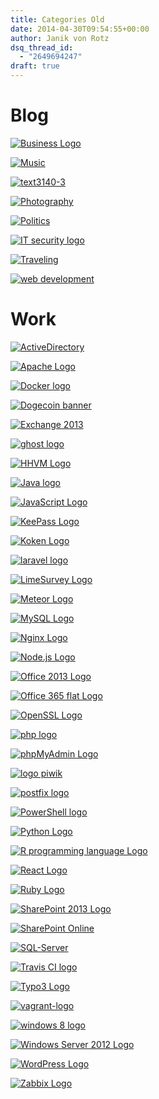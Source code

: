 ```yaml
---
title: Categories Old
date: 2014-04-30T09:54:55+00:00
author: Janik von Rotz
dsq_thread_id:
  - "2649694247"
draft: true
---
```

# Blog

[![Business Logo](/wp-content/uploads/2014/04/Business-Logo-300x157.png)](/category/blog/business)

[![Music](/wp-content/uploads/2014/04/Music-300x91.jpg)](/category/blog/music)

[![text3140-3](/wp-content/uploads/2014/04/text3140-3-300x169.png)](/category/blog/parkour)

[![Photography](/wp-content/uploads/2014/04/Photography-e1412934063722-300x131.jpg)](https://janikvonrotz.ch/category/blog/photography/)

[![Politics](/wp-content/uploads/2014/04/Politics-300x161.png)](/category/blog/politics)

[![IT security logo](/wp-content/uploads/2014/04/IT-security-logo-300x253.jpg)](/category/work/it-security)

[![Traveling](/wp-content/uploads/2014/04/Traveling-300x79.png)](/category/blog/traveling)

[![web development](/wp-content/uploads/2014/03/web-development-300x240.jpg)](/category/work/web-development)

# Work

[![ActiveDirectory](/wp-content/uploads/2013/08/Active-Directory-Logo-300x134.png)](/category/work/activedirectory)

[![Apache Logo](/wp-content/uploads/2014/04/Apache-Logo-300x165.png)](/category/work/apache)

[![Docker logo](/wp-content/uploads/2015/10/Docker-logo-300x72.png)](/category/work/docker/)

[![Dogecoin banner](/wp-content/uploads/2014/05/Dogecoin-banner-300x78.png)](/category/work/dogecoin)

[![Exchange 2013](/wp-content/uploads/2013/08/exchange-2013-e1393417827333-300x95.jpg)](/category/work/exchange)

[![ghost logo](/wp-content/uploads/2014/02/ghost-logo-e1393590335426-300x86.png)](/category/work/ghost)

[![HHVM Logo](/wp-content/uploads/2014/04/HHVM-Logo-300x130.png)](/category/work/hhvm)

[![Java logo](/wp-content/uploads/2014/10/Java-logo-300x184.jpg)](https://janikvonrotz.ch/category/work/java/)

[![JavaScript Logo](/wp-content/uploads/2013/07/JavaScript-logo-300x300.png)](/category/work/javascript)

[![KeePass Logo](/wp-content/uploads/2014/04/KeePass-Logo-300x98.png)](/category/work/keepass)

[![Koken Logo](/wp-content/uploads/2015/08/Koken-Logo-300x173.png)](/category/work/koken/)

[![laravel logo](/wp-content/uploads/2015/01/laravel-logo-e1422466263489-300x132.png)](/category/work/laravel/)

[![LimeSurvey Logo](/wp-content/uploads/2015/04/LimeSurvey-Logo-300x99.png)](/category/work/limesurvey/)

[![Meteor Logo](/wp-content/uploads/2015/12/Meteor-Logo-300x71.png)](/category/work/meteorjs)

[![MySQL Logo](/wp-content/uploads/2014/04/MySQL-Logo-300x155.png)](/category/work/mysql)

[![Nginx Logo](/wp-content/uploads/2014/03/Nginx-Logo-e1394033855329-300x100.png)](/category/work/nginx)

[![Node.js Logo](/wp-content/uploads/2014/03/Node.js-Logo-300x80.png)](/category/work/node-js)

[![Office 2013 Logo](/wp-content/uploads/2014/03/Office-2013-Logo-300x130.jpg)](/category/work/office/)

[![Office 365 flat Logo](/wp-content/uploads/2014/03/Office-365-flat-Logo-e1394705523286-300x93.jpg)](/category/work/office365)

[![OpenSSL Logo](/wp-content/uploads/2014/03/OpenSSL-Logo-300x69.png)](/category/work/openssl)

[![php logo](/wp-content/uploads/2014/03/php-logo-300x210.jpeg)](/category/work/php/)

[![phpMyAdmin Logo](/wp-content/uploads/2014/04/phpMyAdmin-Logo-300x225.jpg)](/category/work/1phpmyadmin)

[![logo piwik](/wp-content/uploads/2014/12/logo-piwik-300x150.png)](/category/work/1piwik)

[![postfix logo](/wp-content/uploads/2014/04/postfix-logo-300x161.png)](/category/work/postfix/)

[![PowerShell logo](/wp-content/uploads/2015/06/PowerShell-logo-300x300.png)](/category/work/powershell)

[![Python Logo](/wp-content/uploads/2015/10/Python-Logo-300x159.png)](/category/work/python/)

[![R programming language Logo](/wp-content/uploads/2014/04/R-programming-language-Logo-300x226.png)](/category/work/r-programming-language/)

[![React Logo](/wp-content/uploads/2014/04/React-Logo-300x84.png)](/category/work/react/)

[![Ruby Logo](/wp-content/uploads/2014/04/Ruby-Logo1-300x102.png)](/category/work/ruby)

[![SharePoint 2013 Logo](/wp-content/uploads/2013/07/SharePoint-2013-Logo-300x79.png)](/category/work/sharepoint)

[![SharePoint Online](/wp-content/uploads/2014/02/SharePoint-Online-300x108.jpg)](/category/work/sharepoint-online)

[![SQL-Server](/wp-content/uploads/2014/02/SQL-Server-300x243.png)](/category/work/sql-server)

[![Travis CI logo](/wp-content/uploads/2015/11/Travis-CI-logo-300x100.jpg)](/category/work/travis/)

[![Typo3 Logo](/wp-content/uploads/2015/01/Typo3-Logo-300x107.jpg)](https://janikvonrotz.ch/category/work/typo3/)

[![vagrant-logo](/wp-content/uploads/2013/07/vagrant-logo-300x82.png)](/category/work/vagrant)

[![windows 8 logo](/wp-content/uploads/2014/12/windows-8-logo-300x99.png)](/category/work/windows)

[![Windows Server 2012 Logo](/wp-content/uploads/2014/03/Windows-Server-2012-Logo-300x54.jpg)](/category/work/windows-server)

[![WordPress Logo](/wp-content/uploads/2014/02/wordpress-logo-300x100.jpg)](/category/work/wordpress)

[![Zabbix Logo](/wp-content/uploads/2014/04/Zabbix-Logo-e1397484832591-300x91.png)](/category/work/zabbix)

